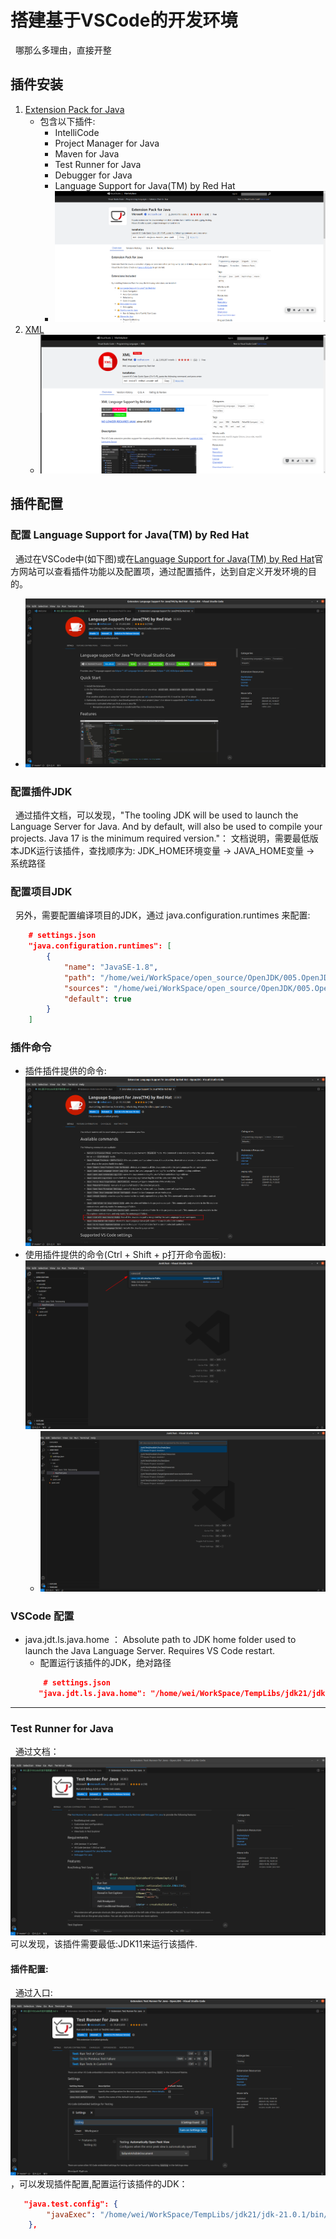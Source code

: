 # 搭建基于VSCode的开发环境
&nbsp;&nbsp;哪那么多理由，直接开整

## 插件安装
1. [Extension Pack for Java](https://marketplace.visualstudio.com/items?itemName=vscjava.vscode-java-pack)
   + 包含以下插件:
      - IntelliCode
      - Project Manager for Java
      - Maven for Java
      - Test Runner for Java
      - Debugger for Java
      - Language Support for Java(TM) by Red Hat
      - <img src="./pics/extension_pack_for_java.png"/>
2. [XML](https://marketplace.visualstudio.com/items?itemName=redhat.vscode-xml)
   - <img src="./pics/xml.png"/>

## 插件配置
### 配置 Language Support for Java(TM) by Red Hat
&nbsp;&nbsp;通过在VSCode中(如下图)或在[Language Support for Java(TM) by Red Hat](https://marketplace.visualstudio.com/items?itemName=redhat.java)官方网站可以查看插件功能以及配置项，通过配置插件，达到自定义开发环境的目的。
- <img src="./pics/launch_support_for_java(TM)_by_red_hat.png"/>

### 配置插件JDK
&nbsp;&nbsp;通过插件文档，可以发现，"The tooling JDK will be used to launch the Language Server for Java. And by default, will also be used to compile your projects. Java 17 is the minimum required version."： 文档说明，需要最低版本JDK运行该插件，查找顺序为: JDK_HOME环境变量 -> JAVA_HOME变量 -> 系统路径

### 配置项目JDK
&nbsp;&nbsp;另外，需要配置编译项目的JDK，通过 java.configuration.runtimes  来配置:
```json
    # settings.json
    "java.configuration.runtimes": [
        {
            "name": "JavaSE-1.8",
            "path": "/home/wei/WorkSpace/open_source/OpenJDK/005.OpenJDK/002.OpenJDK8u312-GA/OpenJDK8U312-GA/build/linux-x86_64-normal-server-slowdebug/jdk",
            "sources": "/home/wei/WorkSpace/open_source/OpenJDK/005.OpenJDK/002.OpenJDK8u312-GA/OpenJDK8U312-GA/jdk/src/share/classes",
            "default": true
        }
    ]
```

### 插件命令
- 插件插件提供的命令: <img src="./pics/launch_support_for_java(TM)_by_red_hat_command-2.png"/>
- 使用插件提供的命令(Ctrl + Shift + p打开命令面板): <img src="./pics/launch_support_for_java(TM)_by_red_hat_command-1.png"/>
  + <img src="./pics/launch_support_for_java(TM)_by_red_hat_command-3.png"/>

### VSCode 配置
+ java.jdt.ls.java.home ：  Absolute path to JDK home folder used to launch the Java Language Server. Requires VS Code restart.
  - 配置运行该插件的JDK，绝对路径
  ```json
      # settings.json
     "java.jdt.ls.java.home": "/home/wei/WorkSpace/TempLibs/jdk21/jdk-21.0.1"
  ```

---
### Test Runner for Java
&nbsp;&nbsp;通过文档：<img src="./pics/test-runner-for-java.png"/>可以发现，该插件需要最低:JDK11来运行该插件.

#### 插件配置:
&nbsp;&nbsp;通过入口:<img src="./pics/test-runner-for-java-1.png"/>，可以发现插件配置,配置运行该插件的JDK：
```json
   "java.test.config": {
        "javaExec": "/home/wei/WorkSpace/TempLibs/jdk21/jdk-21.0.1/bin/java"
    },
```